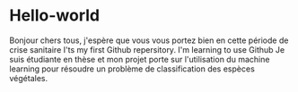# Hello-world
Bonjour chers tous, j'espère que vous vous portez bien en cette période de crise sanitaire
I'ts my first Github repersitory. I'm learning to use Github
Je suis étudiante en thèse et mon projet porte sur l'utilisation du machine learning pour résoudre un problème de classification des espèces végétales. 
